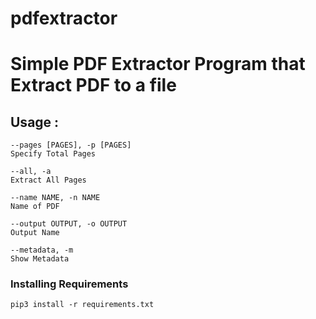 # pdfextractor
# Simple PDF Extractor Program that Extract PDF to a file

## Usage :   
  ```
--pages [PAGES], -p [PAGES]
Specify Total Pages

--all, -a
Extract All Pages

--name NAME, -n NAME  
Name of PDF

--output OUTPUT, -o OUTPUT
Output Name

--metadata, -m
Show Metadata
  ```
### ‌Installing Requirements
```
pip3 install -r requirements.txt
```

